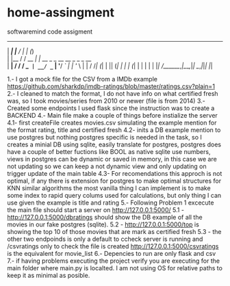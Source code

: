 # home-assingment
softwaremind code assigment
  ______   ______     _                  _       
 |  ____| |___  /    | |                (_)      
 | |__       / / __ _| |_ __ _ _ __ __ _ _ _ __  
 |  __|     / / / _` | __/ _` | '__/ _` | | '_ \ 
 | |       / /_| (_| | || (_| | | | (_| | | | | |
 |_|      /_____\__,_|\__\__,_|_|  \__,_|_|_| |_|


 1.- I got a mock file for the CSV from a IMDb example https://github.com/sharkdp/imdb-ratings/blob/master/ratings.csv?plain=1
 2.- I cleaned to match the format, I do not have info on what certified fresh was, so I took movies/series from 2010 or newer (file is from 2014)
 3.- Created some endpoints I used flask since the instruction was to create a BACKEND
 4.- Main file make a couple of things before instialize the server
    4.1- first createFile creates movies.csv simulating the example mention for the format rating, title and certified fresh
    4.2- inits a DB example mention to use postgres but nothing postgres specific is needed in the task, so I creates a minial
         DB using sqlite, easily translate for postgres, postgres does have a couple of better fuctions like BOOL as native
         sqlite use numbers, views in postgres can be dynamic or saved in memory, in this case we are not updating so we can keep
         a not dynamic view and only updating on trigger update of the main table
    4.3- For recomendations this approch is not optimal, if any there is extension for postgres to make optimal structures for KNN similar algorithms
         the most vanilla thing I can implement is to make some index to rapid query colums used for calculations, but only thing I can use
         given the example is title and rating
 5.- Following Problem 1 excecute the main file should start a server on http://127.0.0.1:5000/
    5.1 - http://127.0.0.1:5000/dbratings should show the DB example of all the movies in our fake postgres (sqlite).
    5.2 - http://127.0.0.1:5000/top is showing the top 10 of those movies that are mark as certified fresh
    5.3 - the other two endpoinds is only a default to ccheck server is running and /csvratings only to check the file is created
          http://127.0.0.1:5000/csvratings is the equivalent for movie_list
 6.- Depencies to run are only flask and csv
 7.- if having problems executing the project verify you are executing for the main folder where main.py is localted. I am not using OS for 
     relative paths to keep it as minimal as posible. 
